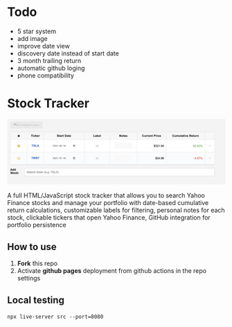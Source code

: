 # Todo 
- 5 star system
- add image
- improve date view
- discovery date instead of start date
- 3 month trailing return
- automatic github loging
- phone compatibility

# Stock Tracker


![](example.png)

A full HTML/JavaScript stock tracker that allows you to search Yahoo Finance stocks and manage your portfolio with date-based cumulative return calculations, customizable labels for filtering, personal notes for each stock, clickable tickers that open Yahoo Finance, GitHub integration for portfolio persistence

## How to use
1. **Fork** this repo
2. Activate **github pages** deployment from github actions in the repo settings

## Local testing

```
npx live-server src --port=8080 
```
